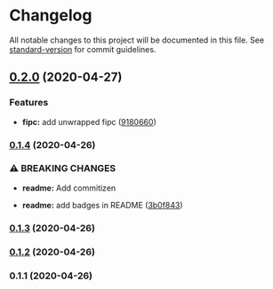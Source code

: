 # Changelog

All notable changes to this project will be documented in this file. See [standard-version](https://github.com/conventional-changelog/standard-version) for commit guidelines.

## [0.2.0](https://github.com/ParomovEvg/react-fipc/compare/v0.1.4...v0.2.0) (2020-04-27)

### Features

- **fipc:** add unwrapped fipc ([9180660](https://github.com/ParomovEvg/react-fipc/commit/9180660eab8fd4c0b21053a2a064a763a4ad04ef))

### [0.1.4](https://github.com/ParomovEvg/react-fipc/compare/v0.1.3...v0.1.4) (2020-04-26)

### ⚠ BREAKING CHANGES

- **readme:** Add commitizen

- **readme:** add badges in README ([3b0f843](https://github.com/ParomovEvg/react-fipc/commit/3b0f843ad7c32eb3cd0ed427c36664a545bd8a45))

### [0.1.3](https://github.com/ParomovEvg/react-fipc/compare/v0.1.2...v0.1.3) (2020-04-26)

### [0.1.2](https://github.com/ParomovEvg/react-fipc/compare/v0.1.1...v0.1.2) (2020-04-26)

### 0.1.1 (2020-04-26)
